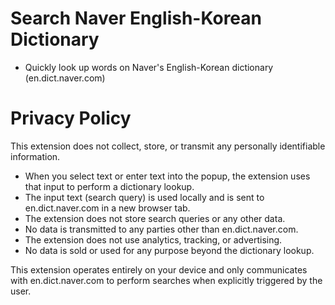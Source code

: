 # Search Naver English-Korean Dictionary
- Quickly look up words on Naver's English-Korean dictionary (en.dict.naver.com)
# Privacy Policy
This extension does not collect, store, or transmit any personally identifiable information.

- When you select text or enter text into the popup, the extension uses that input to perform a dictionary lookup.
- The input text (search query) is used locally and is sent to en.dict.naver.com in a new browser tab.
- The extension does not store search queries or any other data.
- No data is transmitted to any parties other than en.dict.naver.com.
- The extension does not use analytics, tracking, or advertising.
- No data is sold or used for any purpose beyond the dictionary lookup.

This extension operates entirely on your device and only communicates with en.dict.naver.com to perform searches when explicitly triggered by the user.
